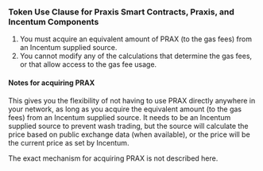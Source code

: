### Token Use Clause for Praxis Smart Contracts, Praxis, and Incentum Components

1. You must acquire an equivalent amount of PRAX (to the gas fees) from an Incentum supplied source.
2. You cannot modify any of the calculations that determine the gas fees, or that allow access to the gas fee usage.

#### Notes for acquiring PRAX

This gives you the flexibility of not having to use PRAX directly anywhere in your network, as long as you acquire the equivalent amount (to the gas fees) from an Incentum supplied source. It needs to be an Incentum supplied source to prevent wash trading, but the source will calculate the 
price based on public exchange data (when available), or the price will be the current price as set by Incentum.

The exact mechanism for acquiring PRAX is not described here.
